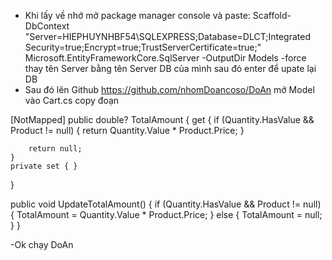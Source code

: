 - Khi lấy về nhớ mở package manager console và paste: Scaffold-DbContext "Server=HIEPHUYNHBF54\SQLEXPRESS;Database=DLCT;Integrated Security=true;Encrypt=true;TrustServerCertificate=true;" Microsoft.EntityFrameworkCore.SqlServer -OutputDir Models -force
thay tên Server bằng tên Server DB của mình sau đó enter để upate lại DB
- Sau đó lên Github https://github.com/nhomDoancoso/DoAn mở Model vào Cart.cs copy đoạn

[NotMapped]
public double? TotalAmount
{
    get
    {
        if (Quantity.HasValue && Product != null)
        {
            return Quantity.Value * Product.Price;
        }

        return null;
    }
    private set { }
}

public void UpdateTotalAmount()
{
    if (Quantity.HasValue && Product != null)
    {
        TotalAmount = Quantity.Value * Product.Price;
    }
    else
    {
        TotalAmount = null;
    }
}
  
  -Ok chạy DoAn
